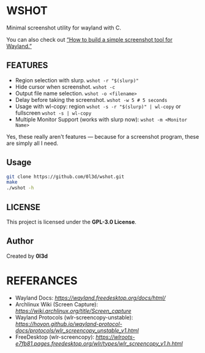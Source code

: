 # WSHOT

Minimal screenshot utility for wayland with C.

You can also check out [“How to build a simple screenshot tool for Wayland.”](https://0l3d.github.io/wshot/) 

## FEATURES
- Region selection with slurp. `wshot -r "$(slurp)"`
- Hide cursor when screenshot. `wshot -c`
- Output file name selection. `wshot -o <filename>`
- Delay before taking the screenshot. `wshot -w 5 # 5 seconds`  
- Usage with wl-copy: region `wshot -s -r "$(slurp)" | wl-copy` or fullscreen `wshot -s | wl-copy`  
- Multiple Monitor Support (works with slurp now): `wshot -m <Monitor Name>`


Yes, these really aren't features — because for a screenshot program, these are simply all I need.

## Usage
```bash
git clone https://github.com/0l3d/wshot.git
make
./wshot -h
```

## LICENSE
This project is licensed under the **GPL-3.0 License**.

## Author 
Created by **0l3d**

# REFERANCES
- Wayland Docs: *https://wayland.freedesktop.org/docs/html/*
- Archlinux Wiki (Screen Capture): *https://wiki.archlinux.org/title/Screen_capture*
- Wayland Protocols (wlr-screencopy-unstable): *https://hoyon.github.io/wayland-protocol-docs/protocols/wlr_screencopy_unstable_v1.html*
- FreeDesktop (wlr-screencopy): *https://wlroots-e7fb81.pages.freedesktop.org/wlr/types/wlr_screencopy_v1.h.html*
